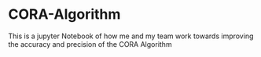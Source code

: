 # CORA-Algorithm
This is a jupyter Notebook of how me and my team work towards improving the accuracy and precision of the CORA Algorithm
